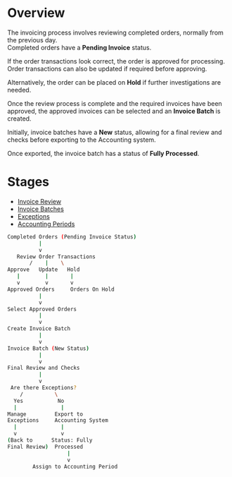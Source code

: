 # Overview
The invoicing process involves reviewing completed orders, normally from the previous day.  
Completed orders have a **Pending Invoice** status.

If the order transactions look correct, the order is approved for processing.  
Order transactions can also be updated if required before approving.

Alternatively, the order can be placed on **Hold** if further investigations are needed.

Once the review process is complete and the required invoices have been approved, the approved invoices can be selected and an **Invoice Batch** is created.

Initially, invoice batches have a **New** status, allowing for a final review and checks before exporting to the Accounting system.

Once exported, the invoice batch has a status of **Fully Processed**.

# Stages
- [Invoice Review](invoice-review.md)
- [Invoice Batches](invoice-batches.md)
- [Exceptions](invoice-exceptions.md)
- [Accounting Periods](invoice-accounting-periods.md)

  
````bash 
Completed Orders (Pending Invoice Status)
          |
          v
   Review Order Transactions
       /    |    \
Approve   Update   Hold
   |        |       |
   v        v       v
Approved Orders     Orders On Hold
          |
          v
Select Approved Orders
          |
          v
Create Invoice Batch
          |
          v
Invoice Batch (New Status)
          |
          v
Final Review and Checks
          |
          v
 Are there Exceptions?
    /          \
  Yes           No
  |              |
Manage         Export to
Exceptions     Accounting System
  |              |
  v              v
(Back to      Status: Fully
Final Review)  Processed
                   |
                   v
        Assign to Accounting Period

 ````